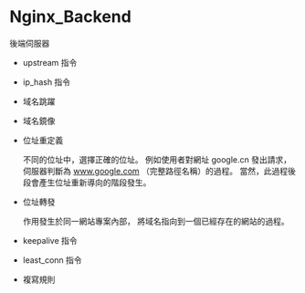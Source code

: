 # Nginx_Backend
後端伺服器


* upstream 指令

* ip_hash 指令

* 域名跳躍

* 域名鏡像

* 位址重定義

  不同的位址中，選擇正確的位址。
  例如使用者對網址 google.cn 發出請求，伺服器判斷為 www.google.com （完整路徑名稱）的過程。
  當然，此過程後段會產生位址重新導向的階段發生。

* 位址轉發

  作用發生於同一網站專案內部，
  將域名指向到一個已經存在的網站的過程。

* keepalive 指令

* least_conn 指令

* 複寫規則


